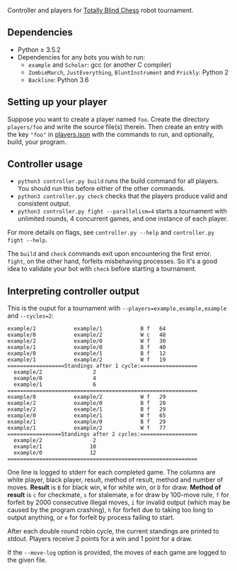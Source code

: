 Controller and players for [Totally Blind Chess](https://codegolf.stackexchange.com/questions/195032) robot tournament.

## Dependencies
- Python ≥ 3.5.2
- Dependencies for any bots you wish to run:
    - `example` and `Scholar`: gcc (or another C compiler)
    - `ZombieMarch`, `JustEverything`, `BluntInstrument` and `Prickly`: Python 2
    - `Backline`: Python 3.6

## Setting up your player

Suppose you want to create a player named `foo`. Create the directory `players/foo` and write the
source file(s) therein. Then create an entry with the key `"foo"` in [players.json](players.json)
with the commands to run, and optionally, build, your program.

## Controller usage

- `python3 controller.py build` runs the build command for all players. You should run this before either of the other commands.
- `python3 controller.py check` checks that the players produce valid and consistent output.
- `python3 controller.py fight --parallelism=4` starts a tournament with unlimited rounds, 4 concurrent games, and one instance of each player.

For more details on flags, see `controller.py --help` and `controller.py fight --help`.

The `build` and `check` commands exit upon encountering the first error. `fight`, on the other hand,
forfeits misbehaving processes. So it's a good idea to validate your bot with `check` before starting a tournament.

## Interpreting controller output

This is the ouput for a tournament with `--players=example,example,example` and `--cycles=2`:

```Seed: 3764704884103223436
example/2            example/1            B f   64
example/0            example/2            W c   48
example/2            example/0            W f   30
example/1            example/0            B f   40
example/0            example/1            B f   12
example/1            example/2            W f   19
==================Standings after 1 cycle:==================
  example/2                2
  example/0                4
  example/1                6
============================================================
example/0            example/2            W f   29
example/2            example/0            B f   20
example/2            example/1            B f   29
example/0            example/1            W f   65
example/1            example/0            B f   29
example/1            example/2            W f   77
=================Standings after 2 cycles:==================
  example/2                2
  example/1               10
  example/0               12
============================================================
```

One line is logged to stderr for each completed game. The columns are white player, black player,
result, method of result, method and number of moves.
__Result__ is `B` for black win, `W` for white win, or `D` for draw.
__Method of result__ is `c` for checkmate, `s` for stalemate, `m` for draw by 100-move
rule, `f` for forfeit by 2000 consecutive illegal moves, `i` for invalid output (which
may be caused by the program crashing), `h` for forfeit due to taking too long to output
anything, or `e` for forfeit by process failing to start.

After each double round robin cycle, the current standings are printed to stdout. Players receive 2
points for a win and 1 point for a draw.

If the `--move-log` option is provided, the moves of each game are logged to the given file.
